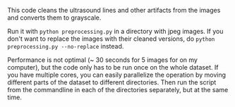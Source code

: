 This code cleans the ultrasound lines and other artifacts from the images and converts them to grayscale.

Run it with `python preprocessing.py` in a directory with jpeg images.
If you don't want to replace the images with their cleaned versions, do `python preprocessing.py --no-replace` instead.

Performance is not optimal (~ 30 seconds for 5 images for on my computer), but the code only has to be run once on the whole dataset.
If you have multiple cores, you can easily parallelize the operation by moving different parts of the dataset to different directories. Then run the script from the commandline in each of the directories separately, but at the same time.